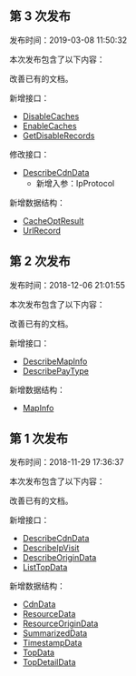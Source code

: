 ## 第 3 次发布

发布时间：2019-03-08 11:50:32

本次发布包含了以下内容：

改善已有的文档。

新增接口：

* [DisableCaches](/document/api/228/33541)
* [EnableCaches](/document/api/228/33540)
* [GetDisableRecords](/document/api/228/33539)

修改接口：

* [DescribeCdnData](/document/api/228/30986)
	* 新增入参：IpProtocol

新增数据结构：

* [CacheOptResult](/document/api/228/30987#CacheOptResult)
* [UrlRecord](/document/api/228/30987#UrlRecord)

## 第 2 次发布

发布时间：2018-12-06 21:01:55

本次发布包含了以下内容：

改善已有的文档。

新增接口：

* [DescribeMapInfo](/document/api/228/31296)
* [DescribePayType](/document/api/228/31295)

新增数据结构：

* [MapInfo](/document/api/228/30987#MapInfo)

## 第 1 次发布

发布时间：2018-11-29 17:36:37

本次发布包含了以下内容：

改善已有的文档。

新增接口：

* [DescribeCdnData](/document/api/228/30986)
* [DescribeIpVisit](/document/api/228/30985)
* [DescribeOriginData](/document/api/228/30984)
* [ListTopData](/document/api/228/30983)

新增数据结构：

* [CdnData](/document/api/228/30987#CdnData)
* [ResourceData](/document/api/228/30987#ResourceData)
* [ResourceOriginData](/document/api/228/30987#ResourceOriginData)
* [SummarizedData](/document/api/228/30987#SummarizedData)
* [TimestampData](/document/api/228/30987#TimestampData)
* [TopData](/document/api/228/30987#TopData)
* [TopDetailData](/document/api/228/30987#TopDetailData)

